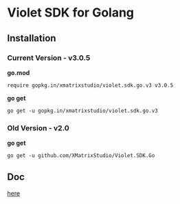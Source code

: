 # Violet SDK for Golang



## Installation

### Current Version - v3.0.5

**go.mod**

```
require gopkg.in/xmatrixstudio/violet.sdk.go.v3 v3.0.5
```

**go get**

```
go get -u gopkg.in/xmatrixstudio/violet.sdk.go.v3
```

### Old Version - v2.0

**go get**

```
go get -u github.com/XMatrixStudio/Violet.SDK.Go
```



## Doc

[here](https://xmatrix.studio/docs/swagger/?url=https://xmatrix.studio/docs/api/v3.yml)
